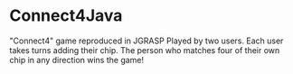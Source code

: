 # Connect4Java
"Connect4" game reproduced in JGRASP
Played by two users. Each user takes turns adding their chip.
The person who matches four of their own chip in any direction wins the game!

